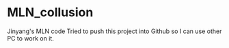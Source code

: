 # MLN_collusion
Jinyang's MLN code
Tried to push this project into Github so I can use other PC to work on it.
